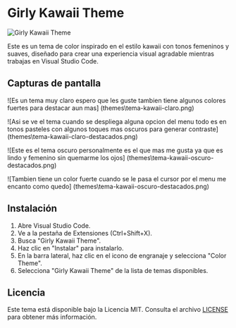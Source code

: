 # Girly Kawaii Theme

![Girly Kawaii Theme](https://link.aquí/a/la/imagen/del/tema)

Este es un tema de color inspirado en el estilo kawaii con tonos femeninos y suaves, diseñado para crear una experiencia visual agradable mientras trabajas en Visual Studio Code.

## Capturas de pantalla

![Es un tema muy claro espero que les guste tambien tiene algunos colores fuertes para destacar aun mas]
(themes\tema-kawaii-claro.png)

![Asi se ve el tema cuando se despliega alguna opcion del menu todo es en tonos pasteles con algunos toques mas oscuros para generar contraste]
(themes\tema-kawaii-claro-destacados.png)

![Este es el tema oscuro personalmente es el que mas me gusta ya que es lindo y femenino sin quemarme los ojos]
(themes\tema-kawaii-oscuro-destacados.png)


![Tambien tiene un color fuerte cuando se le pasa el cursor por el menu me encanto como quedo]
(themes\tema-kawaii-oscuro-destacados.png)


## Instalación

1. Abre Visual Studio Code.
2. Ve a la pestaña de Extensiones (Ctrl+Shift+X).
3. Busca "Girly Kawaii Theme".
4. Haz clic en "Instalar" para instalarlo.
5. En la barra lateral, haz clic en el icono de engranaje y selecciona "Color Theme".
6. Selecciona "Girly Kawaii Theme" de la lista de temas disponibles.



## Licencia

Este tema está disponible bajo la Licencia MIT. Consulta el archivo [LICENSE](LICENSE) para obtener más información.

